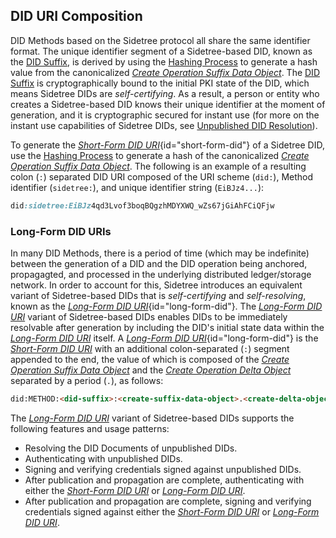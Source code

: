 ## DID URI Composition

DID Methods based on the Sidetree protocol all share the same identifier format. The unique identifier segment of a Sidetree-based DID, known as the [DID Suffix](#did-suffix), is derived by using the [Hashing Process](#hashing-process) to generate a hash value from the canonicalized [_Create Operation Suffix Data Object_](#create-suffix-data-object). The [DID Suffix](#did-suffix) is cryptographically bound to the initial PKI state of the DID, which means Sidetree DIDs are _self-certifying_. As a result, a person or entity who creates a Sidetree-based DID knows their unique identifier at the moment of generation, and it is cryptographic secured for instant use (for more on the instant use capabilities of Sidetree DIDs, see [Unpublished DID Resolution](#unpublished-did-resolution)).

To generate the [_Short-Form DID URI_](#short-form-did){id="short-form-did"} of a Sidetree DID, use the [Hashing Process](#hashing-process) to generate a hash of the canonicalized [_Create Operation Suffix Data Object_](#create-suffix-data-object). The following is an example of a resulting colon (`:`) separated DID URI composed of the URI scheme (`did:`), Method identifier (`sidetree:`), and unique identifier string (`EiBJz4...`):

```css
did:sidetree:EiBJz4qd3Lvof3boqBQgzhMDYXWQ_wZs67jGiAhFCiQFjw
```

### Long-Form DID URIs

In many DID Methods, there is a period of time (which may be indefinite) between the generation of a DID and the DID operation being anchored, propagagted, and processed in the underlying distributed ledger/storage network. In order to account for this, Sidetree introduces an equivalent variant of Sidetree-based DIDs that is _self-certifying_ and _self-resolving_, known as the [_Long-Form DID URI_](#long-form-did){id="long-form-did"}. The [_Long-Form DID URI_](#long-form-did) variant of Sidetree-based DIDs enables DIDs to be immediately resolvable after generation by including the DID's initial state data within the [_Long-Form DID URI_](#long-form-did) itself. A [_Long-Form DID URI_](#long-form-did){id="long-form-did"} is the [_Short-Form DID URI_](#short-form-did) with an additional colon-separated (`:`) segment appended to the end, the value of which is composed of the [_Create Operation Suffix Data Object_](#create-suffix-data-object) and the [_Create Operation Delta Object_](#create-delta-object) separated by a period (`.`), as follows:

```html
did:METHOD:<did-suffix>:<create-suffix-data-object>.<create-delta-object>
```

The [_Long-Form DID URI_](#long-form-did) variant of Sidetree-based DIDs supports the following features and usage patterns:

- Resolving the DID Documents of unpublished DIDs.
- Authenticating with unpublished DIDs.
- Signing and verifying credentials signed against unpublished DIDs.
- After publication and propagation are complete, authenticating with either the [_Short-Form DID URI_](#short-form-did) or [_Long-Form DID URI_](#long-form-did).
- After publication and propagation are complete, signing and verifying credentials signed against either the [_Short-Form DID URI_](#short-form-did) or [_Long-Form DID URI_](#long-form-did).